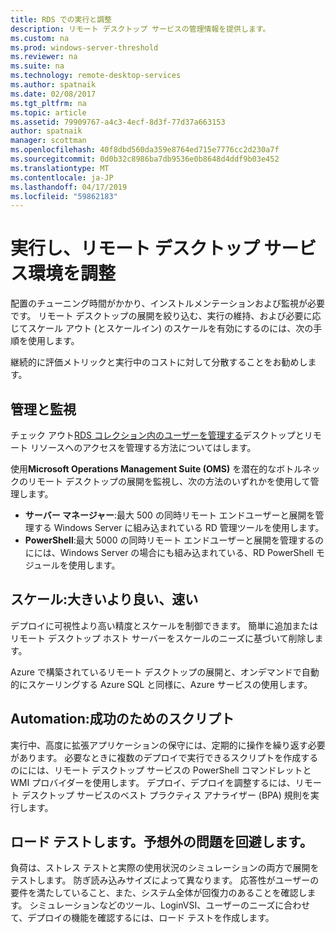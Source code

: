 ```yaml
---
title: RDS での実行と調整
description: リモート デスクトップ サービスの管理情報を提供します。
ms.custom: na
ms.prod: windows-server-threshold
ms.reviewer: na
ms.suite: na
ms.technology: remote-desktop-services
ms.author: spatnaik
ms.date: 02/08/2017
ms.tgt_pltfrm: na
ms.topic: article
ms.assetid: 79909767-a4c3-4ecf-8d3f-77d37a663153
author: spatnaik
manager: scottman
ms.openlocfilehash: 40f8dbd560da359e8764ed715e7776cc2d230a7f
ms.sourcegitcommit: 0d0b32c8986ba7db9536e0b8648d4ddf9b03e452
ms.translationtype: MT
ms.contentlocale: ja-JP
ms.lasthandoff: 04/17/2019
ms.locfileid: "59862183"
---
```

# <a name="run-and-tune-your-remote-desktop-services-environment"></a>実行し、リモート デスクトップ サービス環境を調整

配置のチューニング時間がかかり、インストルメンテーションおよび監視が必要です。 リモート デスクトップの展開を絞り込む、実行の維持、および必要に応じてスケール アウト (とスケールイン) のスケールを有効にするのには、次の手順を使用します。 

継続的に評価メトリックと実行中のコストに対して分散することをお勧めします。

## <a name="management-and-monitoring"></a>管理と監視

チェック アウト[RDS コレクション内のユーザーを管理する](rds-user-management.md)デスクトップとリモート リソースへのアクセスを管理する方法についてはします。

使用**Microsoft Operations Management Suite (OMS)** を潜在的なボトルネックのリモート デスクトップの展開を監視し、次の方法のいずれかを使用して管理します。 

- **サーバー マネージャー**:最大 500 の同時リモート エンドユーザーと展開を管理する Windows Server に組み込まれている RD 管理ツールを使用します。 
- **PowerShell**:最大 5000 の同時リモート エンドユーザーと展開を管理するのにには、Windows Server の場合にも組み込まれている、RD PowerShell モジュールを使用します。

## <a name="scale-bigger-better-faster"></a>スケール:大きいより良い、速い

デプロイに可視性より高い精度とスケールを制御できます。 簡単に追加またはリモート デスクトップ ホスト サーバーをスケールのニーズに基づいて削除します。 

Azure で構築されているリモート デスクトップの展開と、オンデマンドで自動的にスケーリングする Azure SQL と同様に、Azure サービスの使用します。

## <a name="automation-script-for-success"></a>Automation:成功のためのスクリプト

実行中、高度に拡張アプリケーションの保守には、定期的に操作を繰り返す必要があります。 必要なときに複数のデプロイで実行できるスクリプトを作成するのにには、リモート デスクトップ サービスの PowerShell コマンドレットと WMI プロバイダーを使用します。 デプロイ、デプロイを調整するには、リモート デスクトップ サービスのベスト プラクティス アナライザー (BPA) 規則を実行します。

## <a name="load-testing-avoid-surprises"></a>ロード テストします。予想外の問題を回避します。

負荷は、ストレス テストと実際の使用状況のシミュレーションの両方で展開をテストします。 防ぎ読み込みサイズによって異なります。 応答性がユーザーの要件を満たしていること、また、システム全体が回復力のあることを確認します。 シミュレーションなどのツール、LoginVSI、ユーザーのニーズに合わせて、デプロイの機能を確認するには、ロード テストを作成します。 